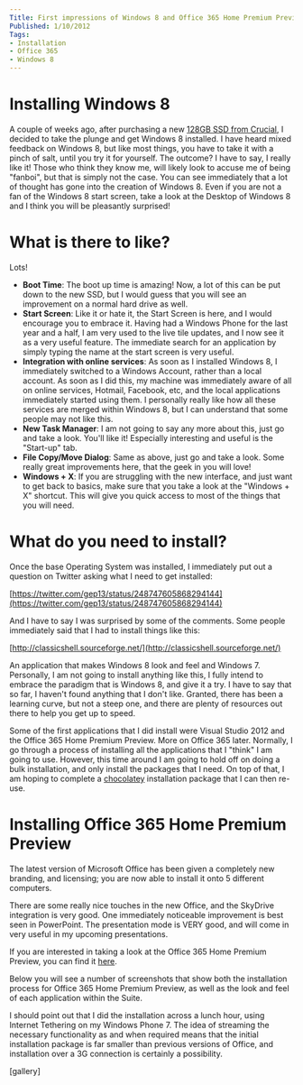 ```yaml
---
Title: First impressions of Windows 8 and Office 365 Home Premium Preview
Published: 1/10/2012
Tags:
- Installation
- Office 365
- Windows 8
---
```


# Installing Windows 8

A couple of weeks ago, after purchasing a new [128GB SSD from Crucial](http://www.crucial.com/uk/store/mpartspecs.aspx?mtbpoid=46122D1FA5CA7304), I decided to take the plunge and get Windows 8 installed. I have heard mixed feedback on Windows 8, but like most things, you have to take it with a pinch of salt, until you try it for yourself. The outcome? I have to say, I really like it! Those who think they know me, will likely look to accuse me of being "fanboi", but that is simply not the case. You can see immediately that a lot of thought has gone into the creation of Windows 8. Even if you are not a fan of the Windows 8 start screen, take a look at the Desktop of Windows 8 and I think you will be pleasantly surprised!

# What is there to like?

Lots!

- **Boot Time**: The boot up time is amazing! Now, a lot of this can be put down to the new SSD, but I would guess that you will see an improvement on a normal hard drive as well.
- **Start Screen**: Like it or hate it, the Start Screen is here, and I would encourage you to embrace it. Having had a Windows Phone for the last year and a half, I am very used to the live tile updates, and I now see it as a very useful feature. The immediate search for an application by simply typing the name at the start screen is very useful.
- **Integration with online services**: As soon as I installed Windows 8, I immediately switched to a Windows Account, rather than a local account. As soon as I did this, my machine was immediately aware of all on online services, Hotmail, Facebook, etc, and the local applications immediately started using them. I personally really like how all these services are merged within Windows 8, but I can understand that some people may not like this.
- **New Task Manager**: I am not going to say any more about this, just go and take a look. You'll like it! Especially interesting and useful is the "Start-up" tab.
- **File Copy/Move Dialog**: Same as above, just go and take a look. Some really great improvements here, that the geek in you will love!
- **Windows + X**: If you are struggling with the new interface, and just want to get back to basics, make sure that you take a look at the "Windows + X" shortcut. This will give you quick access to most of the things that you will need.

# What do you need to install?

Once the base Operating System was installed, I immediately put out a question on Twitter asking what I need to get installed:

[https://twitter.com/gep13/status/248747605868294144](https://twitter.com/gep13/status/248747605868294144)

And I have to say I was surprised by some of the comments. Some people immediately said that I had to install things like this:

[http://classicshell.sourceforge.net/](http://classicshell.sourceforge.net/)

An application that makes Windows 8 look and feel and Windows 7. Personally, I am not going to install anything like this, I fully intend to embrace the paradigm that is Windows 8, and give it a try. I have to say that so far, I haven't found anything that I don't like. Granted, there has been a learning curve, but not a steep one, and there are plenty of resources out there to help you get up to speed.

Some of the first applications that I did install were Visual Studio 2012 and the Office 365 Home Premium Preview. More on Office 365 later. Normally, I go through a process of installing all the applications that I "think" I am going to use. However, this time around I am going to hold off on doing a bulk installation, and only install the packages that I need. On top of that, I am hoping to complete a [chocolatey](http://chocolatey.org/) installation package that I can then re-use.

# Installing Office 365 Home Premium Preview

The latest version of Microsoft Office has been given a completely new branding, and licensing; you are now able to install it onto 5 different computers.

There are some really nice touches in the new Office, and the SkyDrive integration is very good. One immediately noticeable improvement is best seen in PowerPoint. The presentation mode is VERY good, and will come in very useful in my upcoming presentations.

If you are interested in taking a look at the Office 365 Home Premium Preview, you can find it [here](http://www.microsoft.com/office/preview/en/office-365-home-premium).

Below you will see a number of screenshots that show both the installation process for Office 365 Home Premium Preview, as well as the look and feel of each application within the Suite.

I should point out that I did the installation across a lunch hour, using Internet Tethering on my Windows Phone 7. The idea of streaming the necessary functionality as and when required means that the initial installation package is far smaller than previous versions of Office, and installation over a 3G connection is certainly a possibility.

[gallery]
